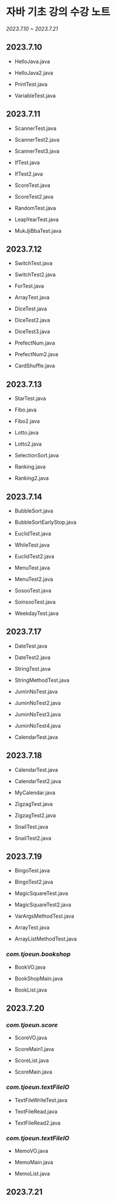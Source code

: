 # 자바 기초 강의 수강 노트
*2023.7.10 ~ 2023.7.21*

## 2023.7.10

* HelloJava.java

* HelloJava2.java

* PrintTest.java

* VariableTest.java

## 2023.7.11

* ScannerTest.java

* ScannerTest2.java

* ScannerTest3.java

* IfTest.java

* IfTest2.java

* ScoreTest.java

* ScoreTest2.java

* RandomTest.java

* LeapYearTest.java

* MukJjiBbaTest.java

## 2023.7.12

* SwitchTest.java

* SwitchTest2.java

* ForTest.java

* ArrayTest.java

* DiceTest.java

* DiceTest2.java

* DiceTest3.java

* PrefectNum.java

* PrefectNum2.java

* CardShuffle.java

## 2023.7.13

* StarTest.java

* Fibo.java

* Fibo2.java

* Lotto.java

* Lotto2.java

* SelectionSort.java

* Ranking.java

* Ranking2.java

## 2023.7.14

* BubbleSort.java

* BubbleSortEarlyStop.java

* EuclidTest.java

* WhileTest.java

* EuclidTest2.java

* MenuTest.java

* MenuTest2.java

* SosooTest.java

* SoinsooTest.java

* WeekdayTest.java

## 2023.7.17

* DateTest.java

* DateTest2.java

* StringTest.java

* StringMethodTest.java

* JuminNoTest.java

* JuminNoTest2.java

* JuminNoTest3.java

* JuminNoTest4.java

* CalendarTest.java

## 2023.7.18

* CalendarTest.java

* CalendarTest2.java

* MyCalendar.java

* ZigzagTest.java

* ZigzagTest2.java

* SnailTest.java

* SnailTest2.java

## 2023.7.19

* BingoTest.java

* BingoTest2.java

* MagicSquareTest.java

* MagicSquareTest2.java

* VarArgsMethodTest.java

* ArrayTest.java

* ArrayListMethodTest.java

### *com.tjoeun.bookshop*

* BookVO.java

* BookShopMain.java

* BookList.java

## 2023.7.20

### *com.tjoeun.score*

* ScoreVO.java

* ScoreMain1.java

* ScoreList.java

* ScoreMain.java

### *com.tjoeun.textFileIO*

* TextFileWriteTest.java

* TextFileRead.java

* TextFileRead2.java

### *com.tjoeun.textFileIO*

* MemoVO.java

* MemoMain.java

* MemoList.java

## 2023.7.21


